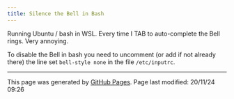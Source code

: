 ```yaml
---
title: Silence the Bell in Bash
---
```


Running Ubuntu / bash in WSL.  Every time I TAB to auto-complete the Bell rings.  Very annoying.

To disable the Bell in bash you need to uncomment (or add if not already there) the line set `bell-style none` in the file `/etc/inputrc`.

<hr>
<p class="pagedate">This page was generated by <a href=".">GitHub Pages</a>.  Page last modified: 20/11/24 09:26</p>
